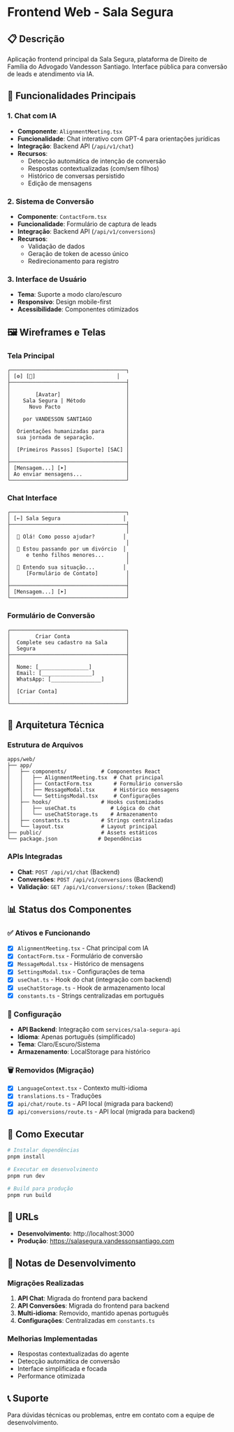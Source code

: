 # Frontend Web - Sala Segura

## 📋 Descrição

Aplicação frontend principal da Sala Segura, plataforma de Direito de Família do Advogado Vandesson Santiago. Interface pública para conversão de leads e atendimento via IA.

## 🎯 Funcionalidades Principais

### **1. Chat com IA**
- **Componente**: `AlignmentMeeting.tsx`
- **Funcionalidade**: Chat interativo com GPT-4 para orientações jurídicas
- **Integração**: Backend API (`/api/v1/chat`)
- **Recursos**:
  - Detecção automática de intenção de conversão
  - Respostas contextualizadas (com/sem filhos)
  - Histórico de conversas persistido
  - Edição de mensagens

### **2. Sistema de Conversão**
- **Componente**: `ContactForm.tsx`
- **Funcionalidade**: Formulário de captura de leads
- **Integração**: Backend API (`/api/v1/conversions`)
- **Recursos**:
  - Validação de dados
  - Geração de token de acesso único
  - Redirecionamento para registro

### **3. Interface de Usuário**
- **Tema**: Suporte a modo claro/escuro
- **Responsivo**: Design mobile-first
- **Acessibilidade**: Componentes otimizados

## 🖼️ Wireframes e Telas

### **Tela Principal**
```
┌─────────────────────────────────────┐
│ [⚙️] [💬]                          │
├─────────────────────────────────────┤
│                                     │
│        [Avatar]                     │
│    Sala Segura | Método             │
│      Novo Pacto                     │
│                                     │
│    por VANDESSON SANTIAGO           │
│                                     │
│  Orientações humanizadas para       │
│  sua jornada de separação.          │
│                                     │
│  [Primeiros Passos] [Suporte] [SAC] │
│                                     │
├─────────────────────────────────────┤
│ [Mensagem...] [➤]                   │
│ Ao enviar mensagens...              │
└─────────────────────────────────────┘
```

### **Chat Interface**
```
┌─────────────────────────────────────┐
│ [←] Sala Segura                    │
├─────────────────────────────────────┤
│                                     │
│  👤 Olá! Como posso ajudar?         │
│                                     │
│  👤 Estou passando por um divórcio  │
│     e tenho filhos menores...       │
│                                     │
│  🤖 Entendo sua situação...         │
│     [Formulário de Contato]         │
│                                     │
├─────────────────────────────────────┤
│ [Mensagem...] [➤]                   │
└─────────────────────────────────────┘
```

### **Formulário de Conversão**
```
┌─────────────────────────────────────┐
│        Criar Conta                  │
│  Complete seu cadastro na Sala      │
│  Segura                             │
├─────────────────────────────────────┤
│                                     │
│  Nome: [________________]           │
│  Email: [________________]          │
│  WhatsApp: [________________]       │
│                                     │
│  [Criar Conta]                      │
│                                     │
└─────────────────────────────────────┘
```

## 🔧 Arquitetura Técnica

### **Estrutura de Arquivos**
```
apps/web/
├── app/
│   ├── components/           # Componentes React
│   │   ├── AlignmentMeeting.tsx  # Chat principal
│   │   ├── ContactForm.tsx       # Formulário conversão
│   │   ├── MessageModal.tsx      # Histórico mensagens
│   │   └── SettingsModal.tsx     # Configurações
│   ├── hooks/                # Hooks customizados
│   │   ├── useChat.ts           # Lógica do chat
│   │   └── useChatStorage.ts    # Armazenamento
│   ├── constants.ts          # Strings centralizadas
│   └── layout.tsx            # Layout principal
├── public/                   # Assets estáticos
└── package.json             # Dependências
```

### **APIs Integradas**
- **Chat**: `POST /api/v1/chat` (Backend)
- **Conversões**: `POST /api/v1/conversions` (Backend)
- **Validação**: `GET /api/v1/conversions/:token` (Backend)

## 📊 Status dos Componentes

### **✅ Ativos e Funcionando**
- [x] `AlignmentMeeting.tsx` - Chat principal com IA
- [x] `ContactForm.tsx` - Formulário de conversão
- [x] `MessageModal.tsx` - Histórico de mensagens
- [x] `SettingsModal.tsx` - Configurações de tema
- [x] `useChat.ts` - Hook do chat (integração com backend)
- [x] `useChatStorage.ts` - Hook de armazenamento local
- [x] `constants.ts` - Strings centralizadas em português

### **🔧 Configuração**
- **API Backend**: Integração com `services/sala-segura-api`
- **Idioma**: Apenas português (simplificado)
- **Tema**: Claro/Escuro/Sistema
- **Armazenamento**: LocalStorage para histórico

### **🗑️ Removidos (Migração)**
- [x] `LanguageContext.tsx` - Contexto multi-idioma
- [x] `translations.ts` - Traduções
- [x] `api/chat/route.ts` - API local (migrada para backend)
- [x] `api/conversions/route.ts` - API local (migrada para backend)

## 🚀 Como Executar

```bash
# Instalar dependências
pnpm install

# Executar em desenvolvimento
pnpm run dev

# Build para produção
pnpm run build
```

## 🔗 URLs

- **Desenvolvimento**: http://localhost:3000
- **Produção**: https://salasegura.vandessonsantiago.com

## 📝 Notas de Desenvolvimento

### **Migrações Realizadas**
1. **API Chat**: Migrada do frontend para backend
2. **API Conversões**: Migrada do frontend para backend
3. **Multi-idioma**: Removido, mantido apenas português
4. **Configurações**: Centralizadas em `constants.ts`

### **Melhorias Implementadas**
- Respostas contextualizadas do agente
- Detecção automática de conversão
- Interface simplificada e focada
- Performance otimizada

## 📞 Suporte

Para dúvidas técnicas ou problemas, entre em contato com a equipe de desenvolvimento.

